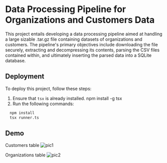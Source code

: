 # Data Processing Pipeline for Organizations and Customers Data

This project entails developing a data processing pipeline aimed at handling a large sizable .tar.gz file containing datasets of organizations and customers. The pipeline's primary objectives include downloading the file securely, extracting and decompressing its contents, parsing the CSV files contained within, and ultimately inserting the parsed data into a SQLite database.

## Deployment
To deploy this project, follow these steps:
1. Ensure that `tsx` is already installed.
   npm install -g tsx
2. Run the following commands:
   
```bash
  npm install
  tsx runner.ts
```

## Demo

Customers table
![pic1](https://github.com/JithenderSolanki/WebExpo/assets/81504900/59798421-7dbc-41b0-a5b4-7cb37ea72fed)

Organizations table
![pic2](https://github.com/JithenderSolanki/WebExpo/assets/81504900/ee6b5263-c05c-42e3-99ae-eeeb997ca21a)
